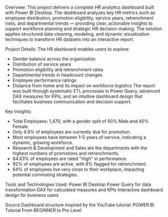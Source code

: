 Overview:
This project delivers a complete HR analytics dashboard built with Power BI Desktop.
The dashboard analyzes key HR metrics such as employee distribution, promotion eligibility, service years, retrenchment risks, and departmental trends — providing clear, actionable insights to support workforce planning and strategic HR decision-making.
The solution applies structured data cleaning, modeling, and dynamic visualization techniques to transform HR datasets into an interactive report.

Project Details:
The HR dashboard enables users to explore:
- Gender balance across the organization
- Distribution of service years
- Promotion eligibility and retrenchment rates
- Departmental trends in headcount changes
- Employee performance ratings
- Distance from home and its impact on workforce logistics
The report was built through systematic ETL processes in Power Query, advanced DAX measures for KPIs, and an intuitive dashboard design that facilitates business communication and decision support.

Key Insights:
- Total Employees: 1,470, with a gender split of 60% Male and 40% Female.
- Only 4.9% of employees are currently due for promotion.
- Most employees have between 1–5 years of service, indicating a dynamic, growing workforce.
- Research & Development and Sales are the departments with the highest numbers of promotions and retrenchments.
- 84.63% of employees are rated "High" in performance.
- 92% of employees are active, with 8% flagged for retrenchment.
- 64% of employees live very close to their workplace, impacting potential commuting strategies.

Tools and Technologies Used:
Power BI Desktop
Power Query for data transformation
DAX for calculated measures and KPIs
Interactive dashboard design for business users

Source
Dashboard structure inspired by the YouTube tutorial: POWER BI Tutorial From BEGINNER to Pro Level
